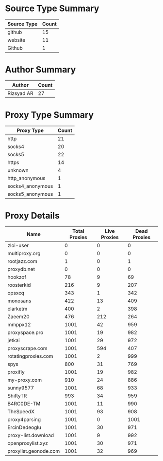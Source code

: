 # Source Type Summary

| Source Type | Count |
|-------------|-------|
| github | 15 |
| website | 11 |
| Github | 1 |


# Author Summary

| Author | Count |
|--------|-------|
| Rizsyad AR | 27 |


# Proxy Type Summary

| Proxy Type | Count |
|------------|-------|
| http | 21 |
| socks4 | 20 |
| socks5 | 22 |
| https | 14 |
| unknown | 4 |
| http_anonymous | 1 |
| socks4_anonymous | 1 |
| socks5_anonymous | 1 |


# Proxy Details

| Name | Total Proxies | Live Proxies | Dead Proxies |
|------|---------------|--------------|---------------|
| zloi-user | 0 | 0 | 0 |
| multiproxy.org | 0 | 0 | 0 |
| rootjazz.com | 1 | 0 | 1 |
| proxydb.net | 0 | 0 | 0 |
| hookzof | 78 | 9 | 69 |
| roosterkid | 216 | 9 | 207 |
| opsxcq | 343 | 1 | 342 |
| monosans | 422 | 13 | 409 |
| clarketm | 400 | 2 | 398 |
| Zaeem20 | 476 | 212 | 264 |
| mmppx12 | 1001 | 42 | 959 |
| proxyspace.pro | 1001 | 19 | 982 |
| jetkai | 1001 | 29 | 972 |
| proxyscrape.com | 1001 | 594 | 407 |
| rotatingproxies.com | 1001 | 2 | 999 |
| spys | 800 | 31 | 769 |
| proxifly | 1001 | 19 | 982 |
| my-proxy.com | 910 | 24 | 886 |
| sunny9577 | 1001 | 68 | 933 |
| ShiftyTR | 993 | 34 | 959 |
| B4RC0DE-TM | 1001 | 11 | 990 |
| TheSpeedX | 1001 | 93 | 908 |
| proxy4parsing | 1001 | 0 | 1001 |
| ErcinDedeoglu | 1001 | 30 | 971 |
| proxy-list.download | 1001 | 9 | 992 |
| openproxylist.xyz | 1001 | 30 | 971 |
| proxylist.geonode.com | 1001 | 32 | 969 |
